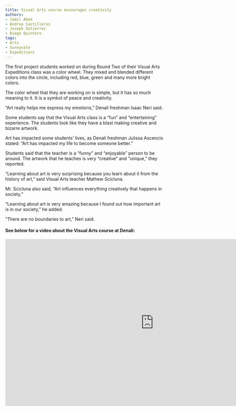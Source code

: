 ```yaml
---
title: Visual Arts course encourages creativity
authors:
- Jamil Abed
- Andrea Castilleros
- Joseph Gutierrez 
- Diego Quintero
tags:
- Arts
- Sunnyvale
- Expeditions
---
```


The first project students worked on during Round Two of their Visual Arts Expeditions class was a color wheel. They mixed and blended different colors into the circle, including red, blue, green and many more bright colors.

The color wheel that they are working on is simple, but it has so much meaning to it. It is a symbol of peace and creativity.

“Art really helps me express my emotions,” Denali freshman Isaac Neri said.

Some students say that the Visual Arts class is a “fun” and “entertaining” experience. The students look like they have a blast making creative and bizarre artwork.

Art has impacted some students’ lives, as Denali freshman Julissa Ascencio stated: “Art has impacted my life to become someone better.”

Students said that the teacher is a “funny” and “enjoyable” person to be around. The artwork that he teaches is very “creative” and “unique,” they reported.

“Learning about art is very surprising because you learn about it from the history of art,” said Visual Arts teacher Mathew Scicluna.

Mr. Scicluna also said, “Art influences everything creatively that happens in society.”

“Learning about art is very amazing because I found out how important art is in our society,” he added.

“There are no boundaries to art,” Neri said.

#### See below for a video about the Visual Arts course at Denali:

<iframe width="940" height="529" src="https://www.youtube.com/embed/a_3KoNA2Mrc" frameborder="0" allow="accelerometer; autoplay; encrypted-media; gyroscope; picture-in-picture" allowfullscreen></iframe>

